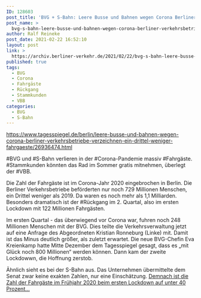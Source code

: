 ```yaml
---
ID: 128603
post_title: 'BVG + S-Bahn: Leere Busse und Bahnen wegen Corona Berliner Verkehrsbetriebe verzeichnen ein Drittel weniger Fahrgäste BVG und S-Bahn verlieren in der Corona-Pandemie massiv Fahrgäste. , aus Der Tagesspiegel'
post_name: >
  bvg-s-bahn-leere-busse-und-bahnen-wegen-corona-berliner-verkehrsbetriebe-verzeichnen-ein-drittel-weniger-fahrgaeste-bvg-und-s-bahn-verlieren-in-der-corona-pandemie-massiv-fahrgaeste-aus-der-tage
author: Ralf Reineke
post_date: 2021-02-22 16:52:10
layout: post
link: >
  https://archiv.berliner-verkehr.de/2021/02/22/bvg-s-bahn-leere-busse-und-bahnen-wegen-corona-berliner-verkehrsbetriebe-verzeichnen-ein-drittel-weniger-fahrgaeste-bvg-und-s-bahn-verlieren-in-der-corona-pandemie-massiv-fahrgaeste-aus-der-tage/
published: true
tags:
  - BVG
  - Corona
  - Fahrgäste
  - Rückgang
  - Stammkunden
  - VBB
categories:
  - BVG
  - S-Bahn
---
```

https://www.tagesspiegel.de/berlin/leere-busse-und-bahnen-wegen-corona-berliner-verkehrsbetriebe-verzeichnen-ein-drittel-weniger-fahrgaeste/26936474.html

#BVG und #S-Bahn verlieren in der #Corona-Pandemie massiv #Fahrgäste. #Stammkunden könnten das Rad im Sommer gratis mitnehmen, überlegt der #VBB.

Die Zahl der Fahrgäste ist im Corona-Jahr 2020 eingebrochen in Berlin. Die Berliner Verkehrsbetriebe beförderten nur noch 729 Millionen Menschen, ein Drittel weniger als 2019. Da waren es noch mehr als 1,1 Milliarden. Besonders dramatisch ist der #Rückgang im 2. Quartal, also im ersten Lockdown mit 122 Millionen Fahrgästen.

Im ersten Quartal - das überwiegend vor Corona war, fuhren noch 248 Millionen Menschen mit der BVG. Dies teilte die Verkehrsverwaltung jetzt auf eine Anfrage des Abgeordneten Kristian Ronneburg (Linke) mit. Damit ist das Minus deutlich größer, als zuletzt erwartet. Die neue BVG-Chefin Eva Kreienkamp hatte Mitte Dezember dem Tagesspiegel gesagt, dass es „mit Glück noch 800 Millionen“ werden können. Dann kam der zweite Lockdowwn, die Hoffnung zerstob.

Ähnlich sieht es bei der S-Bahn aus. Das Unternehmen übermittelte dem Senat zwar keine exakten Zahlen, nur eine Einschätzung. <a href="https://www.tagesspiegel.de/berlin/leere-busse-und-bahnen-wegen-corona-berliner-verkehrsbetriebe-verzeichnen-ein-drittel-weniger-fahrgaeste/26936474.html">Demnach ist die Zahl der Fahrgäste im Frühjahr 2020 beim ersten Lockdown auf unter 40 Prozent...</a>